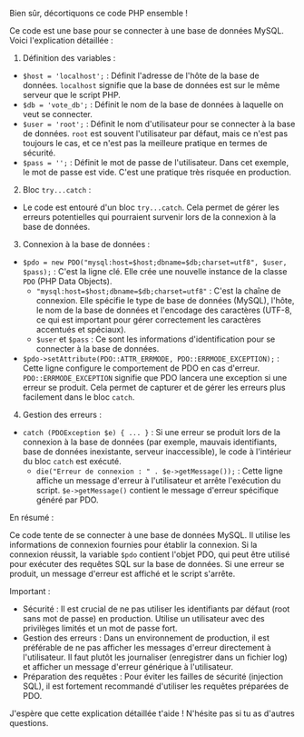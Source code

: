 Bien sûr, décortiquons ce code PHP ensemble !

Ce code est une base pour se connecter à une base de données MySQL. Voici l'explication détaillée :

1. Définition des variables :

*   `$host = 'localhost';` : Définit l'adresse de l'hôte de la base de données. `localhost` signifie que la base de données est sur le même serveur que le script PHP.
*   `$db = 'vote_db';` : Définit le nom de la base de données à laquelle on veut se connecter.
*   `$user = 'root';` : Définit le nom d'utilisateur pour se connecter à la base de données.  `root` est souvent l'utilisateur par défaut, mais ce n'est pas toujours le cas, et ce n'est pas la meilleure pratique en termes de sécurité.
*   `$pass = '';` : Définit le mot de passe de l'utilisateur.  Dans cet exemple, le mot de passe est vide. C'est une pratique très risquée en production.

2. Bloc `try...catch` :

*   Le code est entouré d'un bloc `try...catch`.  Cela permet de gérer les erreurs potentielles qui pourraient survenir lors de la connexion à la base de données.

3. Connexion à la base de données :

*   `$pdo = new PDO("mysql:host=$host;dbname=$db;charset=utf8", $user, $pass);` : C'est la ligne clé.  Elle crée une nouvelle instance de la classe `PDO` (PHP Data Objects).
    *   `"mysql:host=$host;dbname=$db;charset=utf8"` :  C'est la chaîne de connexion. Elle spécifie le type de base de données (MySQL), l'hôte, le nom de la base de données et l'encodage des caractères (UTF-8, ce qui est important pour gérer correctement les caractères accentués et spéciaux).
    *   `$user` et `$pass` :  Ce sont les informations d'identification pour se connecter à la base de données.
*   `$pdo->setAttribute(PDO::ATTR_ERRMODE, PDO::ERRMODE_EXCEPTION);` :  Cette ligne configure le comportement de PDO en cas d'erreur.  `PDO::ERRMODE_EXCEPTION` signifie que PDO lancera une exception si une erreur se produit. Cela permet de capturer et de gérer les erreurs plus facilement dans le bloc `catch`.

4. Gestion des erreurs :

*   `catch (PDOException $e) { ... }` :  Si une erreur se produit lors de la connexion à la base de données (par exemple, mauvais identifiants, base de données inexistante, serveur inaccessible), le code à l'intérieur du bloc `catch` est exécuté.
    *   `die("Erreur de connexion : " . $e->getMessage());` :  Cette ligne affiche un message d'erreur à l'utilisateur et arrête l'exécution du script.  `$e->getMessage()` contient le message d'erreur spécifique généré par PDO.

En résumé :

Ce code tente de se connecter à une base de données MySQL. Il utilise les informations de connexion fournies pour établir la connexion. Si la connexion réussit, la variable `$pdo` contient l'objet PDO, qui peut être utilisé pour exécuter des requêtes SQL sur la base de données. Si une erreur se produit, un message d'erreur est affiché et le script s'arrête.

Important :

*   Sécurité : Il est crucial de ne pas utiliser les identifiants par défaut (root sans mot de passe) en production.  Utilise un utilisateur avec des privilèges limités et un mot de passe fort.
*   Gestion des erreurs :  Dans un environnement de production, il est préférable de ne pas afficher les messages d'erreur directement à l'utilisateur.  Il faut plutôt les journaliser (enregistrer dans un fichier log) et afficher un message d'erreur générique à l'utilisateur.
*   Préparation des requêtes :  Pour éviter les failles de sécurité (injection SQL), il est fortement recommandé d'utiliser les requêtes préparées de PDO.

J'espère que cette explication détaillée t'aide ! N'hésite pas si tu as d'autres questions.